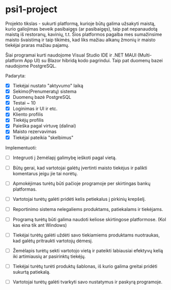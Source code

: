 # psi1-project
Projekto tikslas - sukurti platformą, kurioje būtų galima užsakyti maistą, kurio galiojimas beveik pasibaigęs (ar pasibaigęs), taip pat nepanaudotą maistą iš restoranų,
kavinių, t.t. Šios platformos pagalba mes sumažinsime maisto švaistimą ir taip tikimės, kad liks mažiau alkanų žmonių ir maisto tiekėjai praras mažiau pajamų. 

Šiai programai kurti naudojome Visual Studio IDE ir .NET MAUI (Multi-platform App UI) su Blazor hibridą kodo pagrindui. Taip pat duomenų bazei naudojome PostgreSQL.

Padaryta:
- [x] Tiekėjai nustato "aktyvumo" laiką
- [x] Sekimo(Prenumeratų) sistema
- [x] Duomenų bazė PostgreSQL
- [x] Testai ~ 10
- [x] Loginimas ir UI ir etc.
- [x] Kliento profilis
- [x] Tiekėjų profilis
- [x] Paieška pagal virtuvę (dalinai)
- [x] Maisto rezervavimas
- [x] Tiekėjai pateikia "skelbimus"

Implementuoti:
- [ ] Integruoti į žemėlapį galimybę ieškoti pagal vietą. 
- [ ] Būtų gerai, kad vartotojai galėtų įvertinti maisto tiekėjus ir palikti komentarus jeigu jie tai norėtų.
- [ ] Apmokėjimas turėtų būti pačioje programoje per skirtingas bankų platformas.
- [ ] Vartotojai turėtų galėti pridėti kelis petiekalus į pirkinių krepšelį.
- [ ] Reportinimo sistema nelegaliems produktams, patiekalams ir tiekėjams. 
- [ ] Programą turėtų būti galima naudoti keliose skirtingose platformose. (Kol kas eina tik ant Windows)
- [ ] Tiekėjai turėtų galėti uždėti savo tiekiamiems produktams nuotraukas, kad galėtų pritraukti vartotojų dėmesį.
- [ ] Žemėlapis turėtų sekti vartotojo vietą ir pateikti labiausiai efektyvų kelią iki artimiausių ar pasirinktų tiekėjų.
- [ ] Tiekėjai turėtų turėti produktų šablonas, iš kurio galima greitai pridėti sukurtą patiekalą.
- [ ] Vartotojai turėtų galėti tvarkyti savo nustatymus ir paskyrą programoje. 

